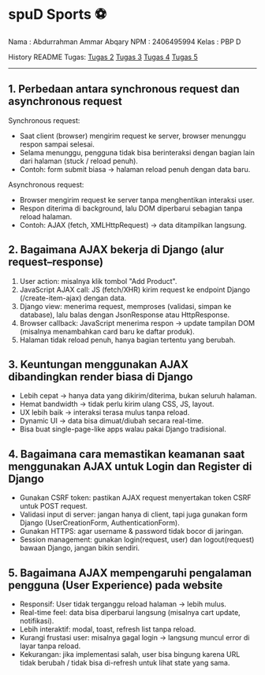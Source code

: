 # spuD Sports ⚽
Nama : Abdurrahman Ammar Abqary
NPM : 2406495994
Kelas : PBP D

History README Tugas:
[Tugas 2](https://github.com/AmmarUI/spuD-sports/wiki/README-Tugas-2)
[Tugas 3](https://github.com/AmmarUI/spuD-sports/wiki/README-Tugas-3)
[Tugas 4](https://github.com/AmmarUI/spuD-sports/wiki/README-Tugas-4)
[Tugas 5](https://github.com/AmmarUI/spuD-sports/wiki/README-Tugas-5)

---

## 1. Perbedaan antara synchronous request dan asynchronous request

Synchronous request:
- Saat client (browser) mengirim request ke server, browser menunggu respon sampai selesai.
- Selama menunggu, pengguna tidak bisa berinteraksi dengan bagian lain dari halaman (stuck / reload penuh).
- Contoh: form submit biasa → halaman reload penuh dengan data baru.

Asynchronous request:
- Browser mengirim request ke server tanpa menghentikan interaksi user.
- Respon diterima di background, lalu DOM diperbarui sebagian tanpa reload halaman.
- Contoh: AJAX (fetch, XMLHttpRequest) → data ditampilkan langsung.

## 2. Bagaimana AJAX bekerja di Django (alur request–response)

1. User action: misalnya klik tombol "Add Product".
2. JavaScript AJAX call: JS (fetch/XHR) kirim request ke endpoint Django (/create-item-ajax) dengan data.
3. Django view: menerima request, memproses (validasi, simpan ke database), lalu balas dengan JsonResponse atau HttpResponse.
4. Browser callback: JavaScript menerima respon → update tampilan DOM (misalnya menambahkan card baru ke daftar produk).
5. Halaman tidak reload penuh, hanya bagian tertentu yang berubah.

## 3. Keuntungan menggunakan AJAX dibandingkan render biasa di Django

- Lebih cepat → hanya data yang dikirim/diterima, bukan seluruh halaman.
- Hemat bandwidth → tidak perlu kirim ulang CSS, JS, layout.
- UX lebih baik → interaksi terasa mulus tanpa reload.
- Dynamic UI → data bisa dimuat/diubah secara real-time.
- Bisa buat single-page-like apps walau pakai Django tradisional.

## 4. Bagaimana cara memastikan keamanan saat menggunakan AJAX untuk Login dan Register di Django

- Gunakan CSRF token: pastikan AJAX request menyertakan token CSRF untuk POST request.
- Validasi input di server: jangan hanya di client, tapi juga gunakan form Django (UserCreationForm, AuthenticationForm).
- Gunakan HTTPS: agar username & password tidak bocor di jaringan.
- Session management: gunakan login(request, user) dan logout(request) bawaan Django, jangan bikin sendiri.

## 5. Bagaimana AJAX mempengaruhi pengalaman pengguna (User Experience) pada website

- Responsif: User tidak terganggu reload halaman → lebih mulus.
- Real-time feel: data bisa diperbarui langsung (misalnya cart update, notifikasi).
- Lebih interaktif: modal, toast, refresh list tanpa reload.
- Kurangi frustasi user: misalnya gagal login → langsung muncul error di layar tanpa reload.
- Kekurangan: jika implementasi salah, user bisa bingung karena URL tidak berubah / tidak bisa di-refresh untuk lihat state yang sama.